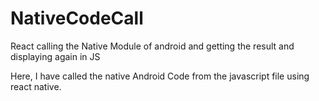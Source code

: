 # NativeCodeCall
React calling the Native Module of android and getting the result and displaying again in JS


Here, I have called the native Android Code from the javascript file using react native.
